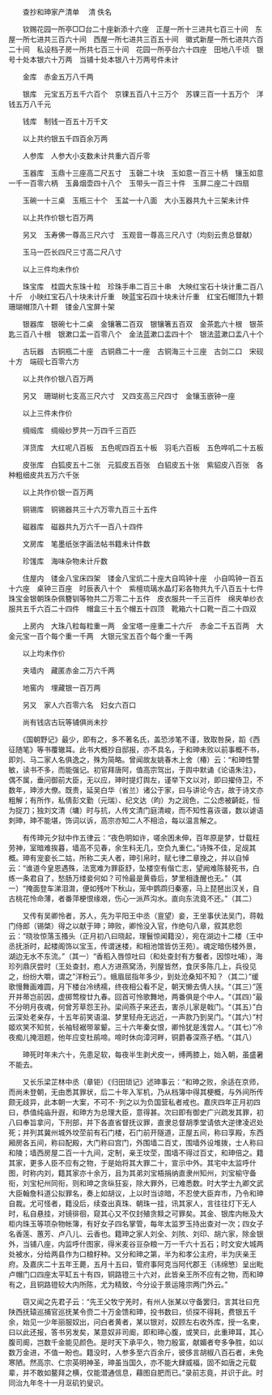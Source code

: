 　　查抄和珅家产清单 　清 佚名

　　钦赐花园一所亭□□台二十座新添十六座　正屋一所十三进共七百三十间　东屋一所七进共三百六十间　西屋一所七进共三百五十间　徽式新屋一所七进共六百二十间　私设档子房一所共七百三十间　花园一所亭台六十四座　田地八千顷　银号十处本银六十万两　当铺十处本银八十万两号件未计

　　金库　赤金五万八千两

　　银库　元宝五万五千六百个　京锞五百八十三万个　苏锞三百一十五万个　洋钱五万八千元

　　钱库　制钱一百五十万千文

　　以上共约银五千四百余万两

　　人参库　人参大小支数未计共重六百斤零

　　玉器库　玉鼎十三座高二尺五寸　玉磬二十块　玉如意一百三十柄　镶玉如意一千一百零六柄　玉鼻烟壶四十八个　玉带头一百三十件　玉屏二座二十四扇

　　玉碗一十三桌　玉瓶三十个　玉盆一十八面　大小玉器共九十三架未计件

　　以上共作价银七百万两

　　另又　玉寿佛一尊高三尺六寸　玉观音一尊高三尺八寸（均刻云贵总督献）

　　玉马一匹长四尺三寸高二尺八寸

　　以上三件均未作价

　　珠宝库　桂圆大东珠十粒　珍珠手串二百三十串　大映红宝石十块计重二百八十斤　小映红宝石八十块未计斤重　映蓝宝石四十块未计斤重　红宝石帽顶九十颗　珊瑚帽顶八十颗　镂金八宝屏十架

　　银器库　银碗七十二桌　金镶箸二百双　银镶箸五百双　金茶匙六十根　银茶匙三百八十根　银漱口盂一百零八个　金法蓝漱口盂四十个　银法蓝漱口盂八十个

　　古玩器　古铜瓶二十座　古铜鼎二十一座　古铜海三十三座　古剑二口　宋砚十方　端砚七百零六方

　　以上共作价银八百万两

　　另又　珊瑚树七支高三尺六寸　又四支高三尺四寸　金镶玉嵌钟一座

　　以上三件未作价

　　绸缎库　绸缎纱罗共一万四千三百匹

　　洋货库　大红呢八百板　五色呢四百五十板　羽毛六百板　五色哗叽二十五板

　　皮张库　白狐皮五十二张　元狐皮五百张　白貂皮五十张　紫貂皮八百张　各种粗细皮共五万六千张

　　以上共作价银一百万两

　　铜锡库　铜锡器共三十六万零九百三十五件

　　磁器库　磁器共九万六千一百八十四件

　　文房库　笔墨纸张字画法帖书籍未计件数

　　珍馐库　海味杂物未计斤数

　　住屋内　镂金八宝床四架　镂金八宝炕二十座大自鸣钟十座　小自鸣钟一百五十六座　桌钟三百座　时辰表八十个　紫檀琉璃水晶灯彩各物共九千八百五十七件　珠宝金银朝珠杂佩簪钏等物共二万零二十五件　皮衣服共一千三百件　绵夹单纱衣服共五千六百二十四件　帽盒三十五个帽五十四顶　靴箱六十口靴一百二十四双

　　上房内　大珠八粒每粒重一两　金宝塔一座重二十六斤　赤金二千五百两　大金元宝一百个每个重一千两　大银元宝五百个每个重一千两

　　以上均未作价

　　夹墙内　藏匿赤金二万六千两

　　地窖内　埋藏银一百万两

　　另又　家人六百零六名　妇女六百口

　　尚有钱店古玩等铺俱尚未抄

　　《国朝野记》最少，即有之，多不著名氏，盖恐涉笔不谨，致取咎戾，蹈《西征随笔》等书覆辙耳。此书大概抄自邸报，亦不具名，于和珅未败以前事概不书，即刘、马二家人名俱逸之，殊为简略。曾闻故友姚春木上舍（椿）云：“和珅性警敏，读书不多，而能强记。初官拜唐阿，值高宗驾出，于舆中默诵《论语朱注》，偶不属，垂问御前大臣，无以应，珅时提灯舆左，谨举下文以对，即曰擢侍卫，不数年，珅涉大僚。既贵，延吴白华（省兰）诸公于家，曰与讲论今古，故于诗文亦粗解；有所作，私倩彭文勤（元瑞）、纪文达（昀）为之润色，二公虑被齮龁，恒为捉刀；独刘文清（墉）时与抗，人传文清门庭清峻，而不知性喜诙谐，数以谑语刺珅，珅不能堪，饰词以诉，高宗亦知二人不相洽，每以温言解之。

　　有传珅元夕狱中作五律云：“夜色明如许，嗟余困未伸，百年原是梦，廿载枉劳神，室暗难挨暮，墙高不见春，余生料无几，空负九重仁。”诗殊不佳，足觇其概。珅有宠妾长二姑，所称二夫人者，珅引帛时，赋七律二章挽之，并以自悼云：“谁道今皇恩遇殊，法宽难为罪臣舒，坠楼空有偕亡志，望阙难陈替死书，白练一条君自了，愁肠万缕妾何如？可怜最是黄昏后，梦里相逢醒也无。”（其一）“掩面登车涕泪潸，便如残叶下秋山，笼中鹦鹉归秦塞，马上琵琶出汉关，自古桃花怜命薄，者番萍梗恨缘艰，伤心一派芦沟水。直向东流竟不还。”（其二）

　　又传有吴卿怜者，苏人，先为平阳王中丞（亶望）妾，王坐事伏法吴门，蒋戟门侍郎（锡棨）得之以献于珅；珅败，卿怜没入官，作绝句八章，叙其悲怨云：“晓妆惊落玉搔头（正月初八曰晓起，理鬟惊闻籍没），宛在湖边十二楼（王中丞抚浙时，起楼阁饰以宝玉，传谓迷楼，和相池馆皆仿王苑）。魂定暗伤楼外景，湖边无水不东流。”（其一）“香稻入唇惊吐曰（和处查封有方餐者，因惊吐哺），海珍列鼎厌尝时（王处查封，庖人方进燕窝汤，列屋皆然，食厌多陈几上，兵役见之，纷纷大嚼，谓之”洋粉云“）。蛾眉屈指年多少，到处沧桑知不知？（其二）”缓歌慢舞画难圆，月下楼台冷绣襦，终夜相公看不足，朝天懒去倩人扶。“（其三）”莲开并蒂岂前因，虚掷莺梭廿九春。回首可怜歌舞地，两番俱是个中人。“（其四）”最不分明月夜魂，何曾芳草怨王孙。梁间燕子来还去，害杀儿家是戟门。“（其五）”白云深处老亲存，十五年前笑语温、梦里轻舟无远近，一声款乃到吴门。“（其六）”村姬欢笑不知贫，长袖轻裾带翠颦。三十六年秦女恨，卿怜犹是浅尝人。“（其七）”冷夜痴儿掩泪题，他年应变杜鹃啼。啼时休向漳河畔，铜爵春深燕子栖。“（其八）

　　珅死时年未六十，先患足软，每夜半生剥犬皮一，缚两膝上，始入朝，虽盛暑不能去。

　　又长乐梁芷林中丞（章钜）《归田琐记》述珅事云：“和珅之败，余适在京师，而尚未登朝，无由悉其罪状，后二十年入军机，乃从档簿中得其梗概，与外间所传颇无歧异，此本朝一大案，不可不列之以为负国营私者戒也。嘉庆四年正月初四曰，恭值纯庙升遐，和珅方为总理大臣，意得甚。次曰即有御史广兴疏发其罪，初八曰奉旨拿问，下刑部，并下各直省督抚议罪，直隶总督胡季堂请依大逆律凌迟处死；并列其冀州城外坟茔前有石门楼，石门前开隧道，正屋五间，称曰享殿，东西厢房各五间，称曰配殿，大门称曰宫门，外围墙二百丈，围墙外设堆拨，士人称曰和陵；墙西房屋二百一十九间，定制，亲王坟茔，围墙不得过百丈，和珅倍之。籍其家，更多人臣不应有之物，于是始将其大罪二十，宣示中外。其宅中太监呼什图，时称内刘，籍其家亦十余万，且为其弟刘宝梧捐纳直隶州知州，刘宝榆守备衔，刘宝杞州同衔，则和珅之贪纵狂妄，除大罪外，已难悉数。时大学士九卿文武大臣翰詹科道公拟罪名，奏上如胡议，上以时当谅暗，不忍使大臣弃市，乃令和珅自裁。尤可怪者，籍没后，续查出真珠、朝珠一挂，讯其家人，言往往灯下无人时，私自悬挂，对镜徘徊，窥其心又不仅封殖贪黩之可罪矣。其金、银库内帐及大柜内珠玉等项杂物帐簿，有好女子四名掌管，每年太监罗玉持出查对一次；四女子名香莲、蕙芳、卢八儿、云香也。籍珅之家人刘全、刘陔、刘印、胡六家，除金银外，当铺八座，内监呼什图家，得米麦谷豆杂粮一万一千六十五石；时文安大城两处被水，分给两县作为口粮籽种。又分和珅之第，半为和孝公主府，半为庆亲王府。及嘉庆二十五年王薨，五月十五曰，管府事阿克当阿代郡王（讳绵慜）呈出毗卢帽门口四座太平缸五十有四，铜路镫三十六对，此皆亲王所不应有之物，而和珅有之，且铜路镫较大内所陈，尤为精致，今分设于景运隆宗两门外云。”

　　窃又闻之先君子云：“先王父牧宁羌时，有州人张某以守备罢归，言其壮曰充陕西抚辕巡捕官巡抚某令赍二十万金馈和珅，投书数曰，侦探不得耗，费银五千余，始见一少年丽服奴出，问白者黄者，某以银对，奴顾左右收外库，授一名柬，曰以此还报，答书另发矣，某意奴非司阍，即和珅心腹，或笑曰，此重珅耳，其心腹司阍，岂数千金能见颜色。是时天下承平久，物力殷富，献媚者夸多争胜，如以数万金进，不值一盼也。籍没时，人参多至六百余斤，彼侈言胡椒八百石者，未免寒陋。然高宗、仁宗英明神圣，珅虽当国久，亦不能大肆威福，固不如唐之元载辈，并不敢如鳌拜之横，仅能潜通信息，藉图自肥而已。”录前志竟，并识于此。时同治九年冬十一月沤矶钓叟识。
